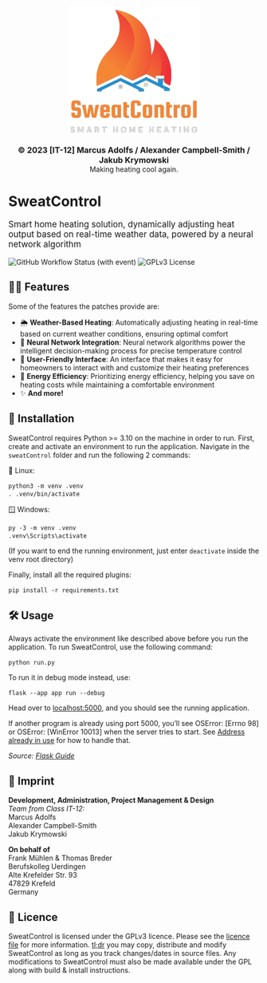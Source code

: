 <p align="center">
  <picture>
    <source
      width="256px"
      media="(prefers-color-scheme: dark)"
    >
    <img 
      src="static/img/sweatControl-full.png"
    >
  </picture>
  <br><br>
  <b style="font-size: 16px">© 2023 [IT-12] Marcus Adolfs / Alexander Campbell-Smith / Jakub Krymowski</b>
   <br>
   Making heating cool again.
</p>

# SweatControl

<p style="font-size: 17px">Smart home heating solution, dynamically adjusting heat output based on real-time weather data, powered by a neural network algorithm</p>

![GitHub Workflow Status (with event)](https://img.shields.io/github/actions/workflow/status/ReVanced/revanced-patches/release.yml)
![GPLv3 License](https://img.shields.io/badge/License-GPL%20v3-yellow.svg)

## 💪🏼 Features

Some of the features the patches provide are:

* 🌦️ **Weather-Based Heating**: Automatically adjusting heating in real-time based on current weather conditions, ensuring optimal comfort
* 🧠 **Neural Network Integration**: Neural network algorithms power the intelligent decision-making process for precise temperature control
* 👤 **User-Friendly Interface**: An interface that makes it easy for homeowners to interact with and customize their heating preferences
* 🌿 **Energy Efficiency**: Prioritizing energy efficiency, helping you save on heating costs while maintaining a comfortable environment
* ✨ **And more!**

## 🚀 Installation

SweatControl requires Python >= 3.10 on the machine in order to run. 
First, create and activate an environment to run the application. Navigate in the `sweatControl` folder and run the following 2 commands:

🐧 Linux:

    python3 -m venv .venv
    . .venv/bin/activate

🪟 Windows:

    py -3 -m venv .venv
    .venv\Scripts\activate

(If you want to end the running environment, just enter `deactivate` inside the venv root directory)

Finally, install all the required plugins:

    pip install -r requirements.txt

## 🛠️ Usage

Always activate the environment like described above before you run the application.
To run SweatControl, use the following command:

    python run.py

To run it in debug mode instead, use:

    flask --app app run --debug

Head over to [localhost:5000](http://127.0.0.1:5000/), and you should see the running application.

If another program is already using port 5000, you’ll see OSError: [Errno 98] or OSError: [WinError 10013] when the server tries to start. See [Address already in use](https://flask.palletsprojects.com/en/3.0.x/server/#address-already-in-use) for how to handle that.

*Source: [Flask Guide](https://flask.palletsprojects.com/en/3.0.x/quickstart/)*
## 📖 Imprint

**Development, Administration, Project Management & Design**<br>
*Team from Class IT-12:*<br>
Marcus Adolfs<br>
Alexander Campbell-Smith<br>
Jakub Krymowski

**On behalf of**<br>
Frank Mühlen & Thomas Breder<br>
Berufskolleg Uerdingen<br>
Alte Krefelder Str. 93<br>
47829 Krefeld<br>
Germany

## 📜 Licence

SweatControl is licensed under the GPLv3 licence. Please see the [licence file](LICENSE) for more information.
[tl;dr](https://www.tldrlegal.com/license/gnu-general-public-license-v3-gpl-3) you may copy, distribute and modify SweatControl as long as you track changes/dates in source files.
Any modifications to SweatControl must also be made available under the GPL along with build & install instructions.